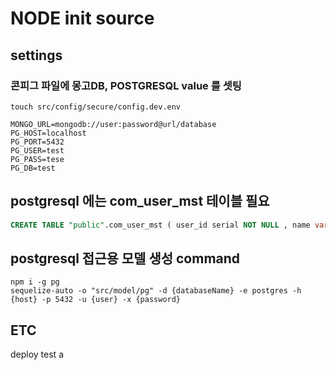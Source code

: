 # NODE init source

## settings
### 콘피그 파일에 몽고DB, POSTGRESQL value 를 셋팅
```shell
touch src/config/secure/config.dev.env
```
```dotenv
MONGO_URL=mongodb://user:password@url/database
PG_HOST=localhost
PG_PORT=5432
PG_USER=test
PG_PASS=tese
PG_DB=test
```

## postgresql 에는 com_user_mst 테이블 필요
```sql
CREATE TABLE "public".com_user_mst ( user_id serial NOT NULL , name varchar(100) , CONSTRAINT pk_com_user_mst_user_id PRIMARY KEY ( user_id ) )
```

## postgresql 접근용 모델 생성 command
```shell
npm i -g pg
sequelize-auto -o "src/model/pg" -d {databaseName} -e postgres -h {host} -p 5432 -u {user} -x {password} 
```

## ETC
deploy test a
